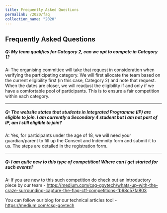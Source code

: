 ```yaml
---
title: Frequently Asked Questions
permalink: /2020/faq
collection_name: "2020"
---
```


## Frequently Asked Questions


##### Q: My team qualifies for Category 2, can we opt to compete in Category 1?

A: The organising committee will take that request in consideration when verifying the participating category. We will first allocate the team based on the current eligibility first (in this case, Category 2) and note that request. When the dates are closer, we will readjust the eligibility if and only if we have a comfortable pool of participants. This is to ensure a fair competition within each category. 

---

##### Q: The website states that students in Integrated Programme (IP) are eligible to join. I am currently a Secondary 4 student but I am not part of IP, am I still eligible to join?

A: Yes, for participants under the age of 18, we will need your guardian/parent to fill up the Consent and Indemnity form and submit it to us. The steps are detailed in the registration form.

---

##### Q: I am quite new to this type of competition! Where can I get started for such events?

A: If you are new to this such competition do check out an introductory piece by our team -  https://medium.com/csg-govtech/whats-up-with-the-craze-surrounding-capture-the-flag-ctf-competitions-fb68c57fa803 

You can follow our blog for our technical articles too! - https://medium.com/csg-govtech 
